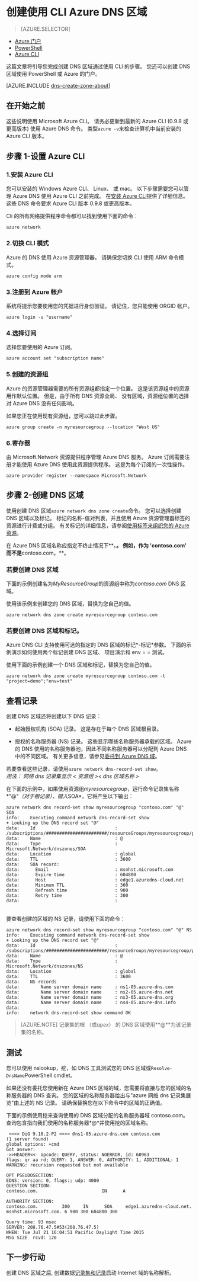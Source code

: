 <properties
   pageTitle="创建使用 CLI 的 DNS 区域 |Microsoft Azure"
   description="了解如何创建 Azure DNS 分步启动承载您使用 CLI 的 DNS 域的 DNS 区域"
   services="dns"
   documentationCenter="na"
   authors="sdwheeler"
   manager="carmonm"
   editor=""/>

<tags
   ms.service="dns"
   ms.devlang="na"
   ms.topic="hero-article"
   ms.tgt_pltfrm="na"
   ms.workload="infrastructure-services"
   ms.date="08/16/2016"
   ms.author="sewhee"/>

# <a name="create-an-azure-dns-zone-using-cli"></a>创建使用 CLI Azure DNS 区域


> [AZURE.SELECTOR]
- [Azure 门户](dns-getstarted-create-dnszone-portal.md)
- [PowerShell](dns-getstarted-create-dnszone.md)
- [Azure CLI](dns-getstarted-create-dnszone-cli.md)


这篇文章将引导您完成创建 DNS 区域通过使用 CLI 的步骤。 您还可以创建 DNS 区域使用 PowerShell 或 Azure 的门户。

[AZURE.INCLUDE [dns-create-zone-about](../../includes/dns-create-zone-about-include.md)]


## <a name="before-you-begin"></a>在开始之前

这些说明使用 Microsoft Azure CLI。 请务必更新到最新的 Azure CLI (0.9.8 或更高版本) 使用 Azure DNS 命令。 类型`azure -v`来检查计算机中当前安装的 Azure CLI 版本。

## <a name="step-1---set-up-azure-cli"></a>步骤 1-设置 Azure CLI

### <a name="1-install-azure-cli"></a>1.安装 Azure CLI

您可以安装的 Windows Azure CLI、 Linux、 或 mac。 以下步骤需要您可以管理 Azure DNS 使用 Azure CLI 之前完成。 在[安装 Azure CLI](../xplat-cli-install.md)提供了详细信息。 这些 DNS 命令要求 Azure CLI 版本 0.9.8 或更高版本。

Cli 的所有网络提供程序命令都可以找到使用下面的命令︰

    azure network

### <a name="2-switch-cli-mode"></a>2.切换 CLI 模式

Azure 的 DNS 使用 Azure 资源管理器。 请确保您切换 CLI 使用 ARM 命令模式。

    azure config mode arm

### <a name="3-sign-in-to-your-azure-account"></a>3.注册到 Azure 帐户

系统将提示您要使用您的凭据进行身份验证。 请记住，您只能使用 ORGID 帐户。

    azure login -u "username"

### <a name="4-select-the-subscription"></a>4.选择订阅

选择您要使用的 Azure 订阅。

    azure account set "subscription name"

### <a name="5-create-a-resource-group"></a>5.创建的资源组

Azure 的资源管理器需要的所有资源组都指定一个位置。 这是该资源组中的资源用作默认位置。 但是，由于所有 DNS 资源全局、 没有区域，资源组位置的选择对 Azure DNS 没有任何影响。

如果您正在使用现有资源组，您可以跳过此步骤。

    azure group create -n myresourcegroup --location "West US"


### <a name="6-register"></a>6.寄存器

由 Microsoft.Network 资源提供程序管理 Azure DNS 服务。 Azure 订阅需要注册才能使用 Azure DNS 使用此资源提供程序。 这是为每个订阅的一次性操作。

    azure provider register --namespace Microsoft.Network


## <a name="step-2---create-a-dns-zone"></a>步骤 2-创建 DNS 区域

使用创建 DNS 区域`azure network dns zone create`命令。 您可以选择创建 DNS 区域以及标记。 标记的名称-值对列表，并且使用 Azure 资源管理器标签的资源进行计费或分组。 有关标记的详细信息，请参阅[使用标签来组织您的 Azure 资源](../resource-group-using-tags.md)。

在 Azure DNS 区域名称应指定不终止情况下**。**。 例如，作为 '**contoso.com**' 而不是**contoso.com。**。


### <a name="to-create-a-dns-zone"></a>若要创建 DNS 区域

下面的示例创建名为*MyResourceGroup*的资源组中称为*contoso.com* DNS 区域。

使用该示例来创建您的 DNS 区域，替换为您自己的值。

    azure network dns zone create myresourcegroup contoso.com

### <a name="to-create-a-dns-zone-and-tags"></a>若要创建 DNS 区域和标记。

Azure DNS CLI 支持使用可选的指定的 DNS 区域的标记*-标记*参数。 下面的示例演示如何使用两个标记创建 DNS 区域、 项目演示和 env = = 测试。

使用下面的示例创建一个 DNS 区域和标记，替换为您自己的值。

    azure network dns zone create myresourcegroup contoso.com -t "project=demo";"env=test"

## <a name="view-records"></a>查看记录

创建 DNS 区域还将创建以下 DNS 记录︰

- 起始授权机构 (SOA) 记录。 这是存在于每个 DNS 区域根目录。

- 授权的名称服务器 (NS) 记录。 这些显示哪些名称服务器承载的区域。 Azure 的 DNS 使用的名称服务器池，因此不同名称服务器可以分配到 Azure DNS 中的不同区域。 有关更多信息，请参见[委托到 Azure DNS 域](dns-domain-delegation.md)。

若要查看这些记录，请使用`azure network dns-record-set show`。<BR>
*用法︰ 网络 dns 记录集显示 < 资源组 >< dns 区域名称 > <name><type>*


在下面的示例中，如果使用资源组*myresourcegroup*，运行命令记录集名称*"@"*（对于根记录），键入*SOA*，它将产生以下输出︰


    azure network dns record-set show myresourcegroup "contoso.com" "@" SOA
    info:    Executing command network dns-record-set show
    + Looking up the DNS record set "@"
    data:    Id                              : /subscriptions/#######################/resourceGroups/myresourcegroup/providers/Microsoft.Network/dnszones/contoso.com/SOA/@
    data:    Name                            : @
    data:    Type                            : Microsoft.Network/dnszones/SOA
    data:    Location                        : global
    data:    TTL                             : 3600
    data:    SOA record:
    data:      Email                         : msnhst.microsoft.com
    data:      Expire time                   : 604800
    data:      Host                          : edge1.azuredns-cloud.net
    data:      Minimum TTL                   : 300
    data:      Refresh time                  : 900
    data:      Retry time                    : 300
    data:                                    :
<BR>
要查看创建的区域的 NS 记录，请使用下面的命令︰

    azure network dns record-set show myresourcegroup "contoso.com" "@" NS
    info:    Executing command network dns-record-set show
    + Looking up the DNS record set "@"
    data:    Id                              : /subscriptions/#######################/resourceGroups/myresourcegroup/providers/Microsoft.Network/dnszones/contoso.com/NS/@
    data:    Name                            : @
    data:    Type                            : Microsoft.Network/dnszones/NS
    data:    Location                        : global
    data:    TTL                             : 3600
    data:    NS records
    data:        Name server domain name     : ns1-05.azure-dns.com
    data:        Name server domain name     : ns2-05.azure-dns.net
    data:        Name server domain name     : ns3-05.azure-dns.org
    data:        Name server domain name     : ns4-05.azure-dns.info
    data:
    info:    network dns-record-set show command OK

>[AZURE.NOTE] 记录集的根 （或*apex*） 的 DNS 区域使用**@**为该记录集的名称。

## <a name="test"></a>测试

您可以使用 nslookup，挖，如 DNS 工具测试您的 DNS 区域或`Resolve-DnsName`PowerShell cmdlet。

如果还没有委托您使用新在 Azure DNS 区域的域，您需要将直接与您的区域的名称服务器的 DNS 查询。 您的区域的名称服务器给出与"azure 网络 dns 记录集展览"由上述的 NS 记录。 请确保替换您在以下命令中的区域的正确值。

下面的示例使用挖来查询使用的 DNS 区域分配的名称服务器域 contoso.com。 查询包含指向我们使用的名称服务器*@*并使用挖的区域名称。

     <<>> DiG 9.10.2-P2 <<>> @ns1-05.azure-dns.com contoso.com
    (1 server found)
    global options: +cmd
    Got answer:
    ->>HEADER<<- opcode: QUERY, status: NOERROR, id: 60963
    flags: qr aa rd; QUERY: 1, ANSWER: 0, AUTHORITY: 1, ADDITIONAL: 1
    WARNING: recursion requested but not available

    OPT PSEUDOSECTION:
    EDNS: version: 0, flags:; udp: 4000
    QUESTION SECTION:
    contoso.com.                        IN      A

    AUTHORITY SECTION:
    contoso.com.         300     IN      SOA     edge1.azuredns-cloud.net.
    msnhst.microsoft.com. 6 900 300 604800 300

    Query time: 93 msec
    SERVER: 208.76.47.5#53(208.76.47.5)
    WHEN: Tue Jul 21 16:04:51 Pacific Daylight Time 2015
    MSG SIZE  rcvd: 120

## <a name="next-steps"></a>下一步行动

创建 DNS 区域之后, 创建数据[记录集和记录](dns-getstarted-create-recordset-cli.md)启动 Internet 域的名称解析。
